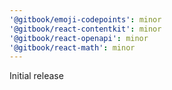 ```yaml
---
'@gitbook/emoji-codepoints': minor
'@gitbook/react-contentkit': minor
'@gitbook/react-openapi': minor
'@gitbook/react-math': minor
---
```


Initial release
